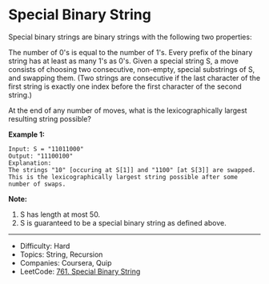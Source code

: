 # Special Binary String

Special binary strings are binary strings with the following two properties:

The number of 0's is equal to the number of 1's.
Every prefix of the binary string has at least as many 1's as 0's.
Given a special string S, a move consists of choosing two consecutive, non-empty, special substrings of S, and swapping them. (Two strings are consecutive if the last character of the first string is exactly one index before the first character of the second string.)

At the end of any number of moves, what is the lexicographically largest resulting string possible?

**Example 1:**
```
Input: S = "11011000"
Output: "11100100"
Explanation:
The strings "10" [occuring at S[1]] and "1100" [at S[3]] are swapped.
This is the lexicographically largest string possible after some number of swaps.
```
**Note:**
1. S has length at most 50.
2. S is guaranteed to be a special binary string as defined above.

---

* Difficulty: Hard
* Topics: String, Recursion
* Companies: Coursera, Quip
* LeetCode: [761. Special Binary String](https://leetcode.com/problems/special-binary-string/description/)
